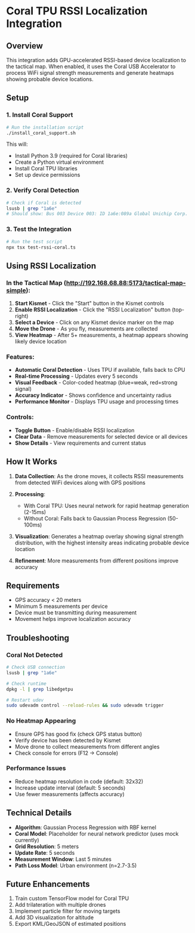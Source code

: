 # Coral TPU RSSI Localization Integration

## Overview
This integration adds GPU-accelerated RSSI-based device localization to the tactical map. When enabled, it uses the Coral USB Accelerator to process WiFi signal strength measurements and generate heatmaps showing probable device locations.

## Setup

### 1. Install Coral Support
```bash
# Run the installation script
./install_coral_support.sh
```

This will:
- Install Python 3.9 (required for Coral libraries)
- Create a Python virtual environment
- Install Coral TPU libraries
- Set up device permissions

### 2. Verify Coral Detection
```bash
# Check if Coral is detected
lsusb | grep "1a6e"
# Should show: Bus 003 Device 003: ID 1a6e:089a Global Unichip Corp.
```

### 3. Test the Integration
```bash
# Run the test script
npx tsx test-rssi-coral.ts
```

## Using RSSI Localization

### In the Tactical Map (http://192.168.68.88:5173/tactical-map-simple):

1. **Start Kismet** - Click the "Start" button in the Kismet controls
2. **Enable RSSI Localization** - Click the "RSSI Localization" button (top-right)
3. **Select a Device** - Click on any Kismet device marker on the map
4. **Move the Drone** - As you fly, measurements are collected
5. **View Heatmap** - After 5+ measurements, a heatmap appears showing likely device location

### Features:

- **Automatic Coral Detection** - Uses TPU if available, falls back to CPU
- **Real-time Processing** - Updates every 5 seconds
- **Visual Feedback** - Color-coded heatmap (blue=weak, red=strong signal)
- **Accuracy Indicator** - Shows confidence and uncertainty radius
- **Performance Monitor** - Displays TPU usage and processing times

### Controls:

- **Toggle Button** - Enable/disable RSSI localization
- **Clear Data** - Remove measurements for selected device or all devices
- **Show Details** - View requirements and current status

## How It Works

1. **Data Collection**: As the drone moves, it collects RSSI measurements from detected WiFi devices along with GPS positions

2. **Processing**: 
   - With Coral TPU: Uses neural network for rapid heatmap generation (2-15ms)
   - Without Coral: Falls back to Gaussian Process Regression (50-100ms)

3. **Visualization**: Generates a heatmap overlay showing signal strength distribution, with the highest intensity areas indicating probable device location

4. **Refinement**: More measurements from different positions improve accuracy

## Requirements

- GPS accuracy < 20 meters
- Minimum 5 measurements per device
- Device must be transmitting during measurement
- Movement helps improve localization accuracy

## Troubleshooting

### Coral Not Detected
```bash
# Check USB connection
lsusb | grep "1a6e"

# Check runtime
dpkg -l | grep libedgetpu

# Restart udev
sudo udevadm control --reload-rules && sudo udevadm trigger
```

### No Heatmap Appearing
- Ensure GPS has good fix (check GPS status button)
- Verify device has been detected by Kismet
- Move drone to collect measurements from different angles
- Check console for errors (F12 → Console)

### Performance Issues
- Reduce heatmap resolution in code (default: 32x32)
- Increase update interval (default: 5 seconds)
- Use fewer measurements (affects accuracy)

## Technical Details

- **Algorithm**: Gaussian Process Regression with RBF kernel
- **Coral Model**: Placeholder for neural network predictor (uses mock currently)
- **Grid Resolution**: 5 meters
- **Update Rate**: 5 seconds
- **Measurement Window**: Last 5 minutes
- **Path Loss Model**: Urban environment (n=2.7-3.5)

## Future Enhancements

1. Train custom TensorFlow model for Coral TPU
2. Add trilateration with multiple drones
3. Implement particle filter for moving targets
4. Add 3D visualization for altitude
5. Export KML/GeoJSON of estimated positions